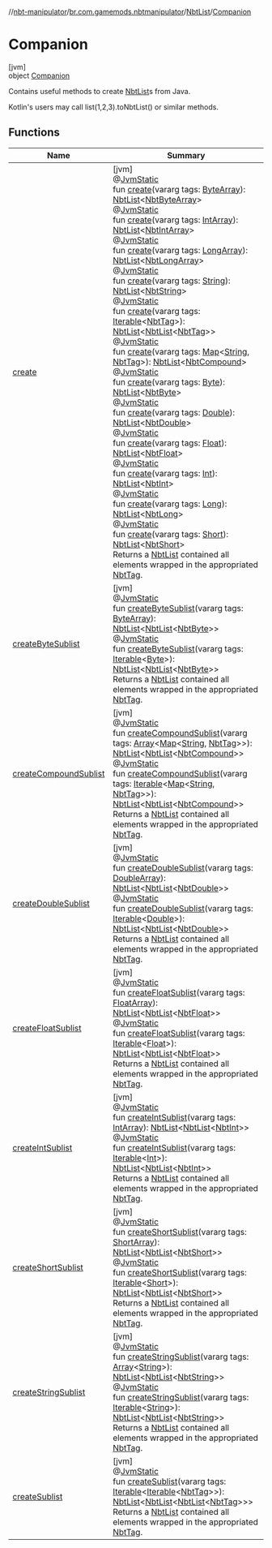 //[nbt-manipulator](../../../../index.md)/[br.com.gamemods.nbtmanipulator](../../index.md)/[NbtList](../index.md)/[Companion](index.md)

# Companion

[jvm]\
object [Companion](index.md)

Contains useful methods to create [NbtList](../index.md)s from Java.

Kotlin's users may call list(1,2,3).toNbtList() or similar methods.

## Functions

| Name | Summary |
|---|---|
| [create](create.md) | [jvm]<br>@[JvmStatic](https://kotlinlang.org/api/latest/jvm/stdlib/kotlin.jvm/-jvm-static/index.html)<br>fun [create](create.md)(vararg tags: [ByteArray](https://kotlinlang.org/api/latest/jvm/stdlib/kotlin/-byte-array/index.html)): [NbtList](../index.md)&lt;[NbtByteArray](../../-nbt-byte-array/index.md)&gt;<br>@[JvmStatic](https://kotlinlang.org/api/latest/jvm/stdlib/kotlin.jvm/-jvm-static/index.html)<br>fun [create](create.md)(vararg tags: [IntArray](https://kotlinlang.org/api/latest/jvm/stdlib/kotlin/-int-array/index.html)): [NbtList](../index.md)&lt;[NbtIntArray](../../-nbt-int-array/index.md)&gt;<br>@[JvmStatic](https://kotlinlang.org/api/latest/jvm/stdlib/kotlin.jvm/-jvm-static/index.html)<br>fun [create](create.md)(vararg tags: [LongArray](https://kotlinlang.org/api/latest/jvm/stdlib/kotlin/-long-array/index.html)): [NbtList](../index.md)&lt;[NbtLongArray](../../-nbt-long-array/index.md)&gt;<br>@[JvmStatic](https://kotlinlang.org/api/latest/jvm/stdlib/kotlin.jvm/-jvm-static/index.html)<br>fun [create](create.md)(vararg tags: [String](https://kotlinlang.org/api/latest/jvm/stdlib/kotlin/-string/index.html)): [NbtList](../index.md)&lt;[NbtString](../../-nbt-string/index.md)&gt;<br>@[JvmStatic](https://kotlinlang.org/api/latest/jvm/stdlib/kotlin.jvm/-jvm-static/index.html)<br>fun [create](create.md)(vararg tags: [Iterable](https://kotlinlang.org/api/latest/jvm/stdlib/kotlin.collections/-iterable/index.html)&lt;[NbtTag](../../-nbt-tag/index.md)&gt;): [NbtList](../index.md)&lt;[NbtList](../index.md)&lt;[NbtTag](../../-nbt-tag/index.md)&gt;&gt;<br>@[JvmStatic](https://kotlinlang.org/api/latest/jvm/stdlib/kotlin.jvm/-jvm-static/index.html)<br>fun [create](create.md)(vararg tags: [Map](https://kotlinlang.org/api/latest/jvm/stdlib/kotlin.collections/-map/index.html)&lt;[String](https://kotlinlang.org/api/latest/jvm/stdlib/kotlin/-string/index.html), [NbtTag](../../-nbt-tag/index.md)&gt;): [NbtList](../index.md)&lt;[NbtCompound](../../-nbt-compound/index.md)&gt;<br>@[JvmStatic](https://kotlinlang.org/api/latest/jvm/stdlib/kotlin.jvm/-jvm-static/index.html)<br>fun [create](create.md)(vararg tags: [Byte](https://kotlinlang.org/api/latest/jvm/stdlib/kotlin/-byte/index.html)): [NbtList](../index.md)&lt;[NbtByte](../../-nbt-byte/index.md)&gt;<br>@[JvmStatic](https://kotlinlang.org/api/latest/jvm/stdlib/kotlin.jvm/-jvm-static/index.html)<br>fun [create](create.md)(vararg tags: [Double](https://kotlinlang.org/api/latest/jvm/stdlib/kotlin/-double/index.html)): [NbtList](../index.md)&lt;[NbtDouble](../../-nbt-double/index.md)&gt;<br>@[JvmStatic](https://kotlinlang.org/api/latest/jvm/stdlib/kotlin.jvm/-jvm-static/index.html)<br>fun [create](create.md)(vararg tags: [Float](https://kotlinlang.org/api/latest/jvm/stdlib/kotlin/-float/index.html)): [NbtList](../index.md)&lt;[NbtFloat](../../-nbt-float/index.md)&gt;<br>@[JvmStatic](https://kotlinlang.org/api/latest/jvm/stdlib/kotlin.jvm/-jvm-static/index.html)<br>fun [create](create.md)(vararg tags: [Int](https://kotlinlang.org/api/latest/jvm/stdlib/kotlin/-int/index.html)): [NbtList](../index.md)&lt;[NbtInt](../../-nbt-int/index.md)&gt;<br>@[JvmStatic](https://kotlinlang.org/api/latest/jvm/stdlib/kotlin.jvm/-jvm-static/index.html)<br>fun [create](create.md)(vararg tags: [Long](https://kotlinlang.org/api/latest/jvm/stdlib/kotlin/-long/index.html)): [NbtList](../index.md)&lt;[NbtLong](../../-nbt-long/index.md)&gt;<br>@[JvmStatic](https://kotlinlang.org/api/latest/jvm/stdlib/kotlin.jvm/-jvm-static/index.html)<br>fun [create](create.md)(vararg tags: [Short](https://kotlinlang.org/api/latest/jvm/stdlib/kotlin/-short/index.html)): [NbtList](../index.md)&lt;[NbtShort](../../-nbt-short/index.md)&gt;<br>Returns a [NbtList](../index.md) contained all elements wrapped in the appropriated [NbtTag](../../-nbt-tag/index.md). |
| [createByteSublist](create-byte-sublist.md) | [jvm]<br>@[JvmStatic](https://kotlinlang.org/api/latest/jvm/stdlib/kotlin.jvm/-jvm-static/index.html)<br>fun [createByteSublist](create-byte-sublist.md)(vararg tags: [ByteArray](https://kotlinlang.org/api/latest/jvm/stdlib/kotlin/-byte-array/index.html)): [NbtList](../index.md)&lt;[NbtList](../index.md)&lt;[NbtByte](../../-nbt-byte/index.md)&gt;&gt;<br>@[JvmStatic](https://kotlinlang.org/api/latest/jvm/stdlib/kotlin.jvm/-jvm-static/index.html)<br>fun [createByteSublist](create-byte-sublist.md)(vararg tags: [Iterable](https://kotlinlang.org/api/latest/jvm/stdlib/kotlin.collections/-iterable/index.html)&lt;[Byte](https://kotlinlang.org/api/latest/jvm/stdlib/kotlin/-byte/index.html)&gt;): [NbtList](../index.md)&lt;[NbtList](../index.md)&lt;[NbtByte](../../-nbt-byte/index.md)&gt;&gt;<br>Returns a [NbtList](../index.md) contained all elements wrapped in the appropriated [NbtTag](../../-nbt-tag/index.md). |
| [createCompoundSublist](create-compound-sublist.md) | [jvm]<br>@[JvmStatic](https://kotlinlang.org/api/latest/jvm/stdlib/kotlin.jvm/-jvm-static/index.html)<br>fun [createCompoundSublist](create-compound-sublist.md)(vararg tags: [Array](https://kotlinlang.org/api/latest/jvm/stdlib/kotlin/-array/index.html)&lt;[Map](https://kotlinlang.org/api/latest/jvm/stdlib/kotlin.collections/-map/index.html)&lt;[String](https://kotlinlang.org/api/latest/jvm/stdlib/kotlin/-string/index.html), [NbtTag](../../-nbt-tag/index.md)&gt;&gt;): [NbtList](../index.md)&lt;[NbtList](../index.md)&lt;[NbtCompound](../../-nbt-compound/index.md)&gt;&gt;<br>@[JvmStatic](https://kotlinlang.org/api/latest/jvm/stdlib/kotlin.jvm/-jvm-static/index.html)<br>fun [createCompoundSublist](create-compound-sublist.md)(vararg tags: [Iterable](https://kotlinlang.org/api/latest/jvm/stdlib/kotlin.collections/-iterable/index.html)&lt;[Map](https://kotlinlang.org/api/latest/jvm/stdlib/kotlin.collections/-map/index.html)&lt;[String](https://kotlinlang.org/api/latest/jvm/stdlib/kotlin/-string/index.html), [NbtTag](../../-nbt-tag/index.md)&gt;&gt;): [NbtList](../index.md)&lt;[NbtList](../index.md)&lt;[NbtCompound](../../-nbt-compound/index.md)&gt;&gt;<br>Returns a [NbtList](../index.md) contained all elements wrapped in the appropriated [NbtTag](../../-nbt-tag/index.md). |
| [createDoubleSublist](create-double-sublist.md) | [jvm]<br>@[JvmStatic](https://kotlinlang.org/api/latest/jvm/stdlib/kotlin.jvm/-jvm-static/index.html)<br>fun [createDoubleSublist](create-double-sublist.md)(vararg tags: [DoubleArray](https://kotlinlang.org/api/latest/jvm/stdlib/kotlin/-double-array/index.html)): [NbtList](../index.md)&lt;[NbtList](../index.md)&lt;[NbtDouble](../../-nbt-double/index.md)&gt;&gt;<br>@[JvmStatic](https://kotlinlang.org/api/latest/jvm/stdlib/kotlin.jvm/-jvm-static/index.html)<br>fun [createDoubleSublist](create-double-sublist.md)(vararg tags: [Iterable](https://kotlinlang.org/api/latest/jvm/stdlib/kotlin.collections/-iterable/index.html)&lt;[Double](https://kotlinlang.org/api/latest/jvm/stdlib/kotlin/-double/index.html)&gt;): [NbtList](../index.md)&lt;[NbtList](../index.md)&lt;[NbtDouble](../../-nbt-double/index.md)&gt;&gt;<br>Returns a [NbtList](../index.md) contained all elements wrapped in the appropriated [NbtTag](../../-nbt-tag/index.md). |
| [createFloatSublist](create-float-sublist.md) | [jvm]<br>@[JvmStatic](https://kotlinlang.org/api/latest/jvm/stdlib/kotlin.jvm/-jvm-static/index.html)<br>fun [createFloatSublist](create-float-sublist.md)(vararg tags: [FloatArray](https://kotlinlang.org/api/latest/jvm/stdlib/kotlin/-float-array/index.html)): [NbtList](../index.md)&lt;[NbtList](../index.md)&lt;[NbtFloat](../../-nbt-float/index.md)&gt;&gt;<br>@[JvmStatic](https://kotlinlang.org/api/latest/jvm/stdlib/kotlin.jvm/-jvm-static/index.html)<br>fun [createFloatSublist](create-float-sublist.md)(vararg tags: [Iterable](https://kotlinlang.org/api/latest/jvm/stdlib/kotlin.collections/-iterable/index.html)&lt;[Float](https://kotlinlang.org/api/latest/jvm/stdlib/kotlin/-float/index.html)&gt;): [NbtList](../index.md)&lt;[NbtList](../index.md)&lt;[NbtFloat](../../-nbt-float/index.md)&gt;&gt;<br>Returns a [NbtList](../index.md) contained all elements wrapped in the appropriated [NbtTag](../../-nbt-tag/index.md). |
| [createIntSublist](create-int-sublist.md) | [jvm]<br>@[JvmStatic](https://kotlinlang.org/api/latest/jvm/stdlib/kotlin.jvm/-jvm-static/index.html)<br>fun [createIntSublist](create-int-sublist.md)(vararg tags: [IntArray](https://kotlinlang.org/api/latest/jvm/stdlib/kotlin/-int-array/index.html)): [NbtList](../index.md)&lt;[NbtList](../index.md)&lt;[NbtInt](../../-nbt-int/index.md)&gt;&gt;<br>@[JvmStatic](https://kotlinlang.org/api/latest/jvm/stdlib/kotlin.jvm/-jvm-static/index.html)<br>fun [createIntSublist](create-int-sublist.md)(vararg tags: [Iterable](https://kotlinlang.org/api/latest/jvm/stdlib/kotlin.collections/-iterable/index.html)&lt;[Int](https://kotlinlang.org/api/latest/jvm/stdlib/kotlin/-int/index.html)&gt;): [NbtList](../index.md)&lt;[NbtList](../index.md)&lt;[NbtInt](../../-nbt-int/index.md)&gt;&gt;<br>Returns a [NbtList](../index.md) contained all elements wrapped in the appropriated [NbtTag](../../-nbt-tag/index.md). |
| [createShortSublist](create-short-sublist.md) | [jvm]<br>@[JvmStatic](https://kotlinlang.org/api/latest/jvm/stdlib/kotlin.jvm/-jvm-static/index.html)<br>fun [createShortSublist](create-short-sublist.md)(vararg tags: [ShortArray](https://kotlinlang.org/api/latest/jvm/stdlib/kotlin/-short-array/index.html)): [NbtList](../index.md)&lt;[NbtList](../index.md)&lt;[NbtShort](../../-nbt-short/index.md)&gt;&gt;<br>@[JvmStatic](https://kotlinlang.org/api/latest/jvm/stdlib/kotlin.jvm/-jvm-static/index.html)<br>fun [createShortSublist](create-short-sublist.md)(vararg tags: [Iterable](https://kotlinlang.org/api/latest/jvm/stdlib/kotlin.collections/-iterable/index.html)&lt;[Short](https://kotlinlang.org/api/latest/jvm/stdlib/kotlin/-short/index.html)&gt;): [NbtList](../index.md)&lt;[NbtList](../index.md)&lt;[NbtShort](../../-nbt-short/index.md)&gt;&gt;<br>Returns a [NbtList](../index.md) contained all elements wrapped in the appropriated [NbtTag](../../-nbt-tag/index.md). |
| [createStringSublist](create-string-sublist.md) | [jvm]<br>@[JvmStatic](https://kotlinlang.org/api/latest/jvm/stdlib/kotlin.jvm/-jvm-static/index.html)<br>fun [createStringSublist](create-string-sublist.md)(vararg tags: [Array](https://kotlinlang.org/api/latest/jvm/stdlib/kotlin/-array/index.html)&lt;[String](https://kotlinlang.org/api/latest/jvm/stdlib/kotlin/-string/index.html)&gt;): [NbtList](../index.md)&lt;[NbtList](../index.md)&lt;[NbtString](../../-nbt-string/index.md)&gt;&gt;<br>@[JvmStatic](https://kotlinlang.org/api/latest/jvm/stdlib/kotlin.jvm/-jvm-static/index.html)<br>fun [createStringSublist](create-string-sublist.md)(vararg tags: [Iterable](https://kotlinlang.org/api/latest/jvm/stdlib/kotlin.collections/-iterable/index.html)&lt;[String](https://kotlinlang.org/api/latest/jvm/stdlib/kotlin/-string/index.html)&gt;): [NbtList](../index.md)&lt;[NbtList](../index.md)&lt;[NbtString](../../-nbt-string/index.md)&gt;&gt;<br>Returns a [NbtList](../index.md) contained all elements wrapped in the appropriated [NbtTag](../../-nbt-tag/index.md). |
| [createSublist](create-sublist.md) | [jvm]<br>@[JvmStatic](https://kotlinlang.org/api/latest/jvm/stdlib/kotlin.jvm/-jvm-static/index.html)<br>fun [createSublist](create-sublist.md)(vararg tags: [Iterable](https://kotlinlang.org/api/latest/jvm/stdlib/kotlin.collections/-iterable/index.html)&lt;[Iterable](https://kotlinlang.org/api/latest/jvm/stdlib/kotlin.collections/-iterable/index.html)&lt;[NbtTag](../../-nbt-tag/index.md)&gt;&gt;): [NbtList](../index.md)&lt;[NbtList](../index.md)&lt;[NbtList](../index.md)&lt;[NbtTag](../../-nbt-tag/index.md)&gt;&gt;&gt;<br>Returns a [NbtList](../index.md) contained all elements wrapped in the appropriated [NbtTag](../../-nbt-tag/index.md). |
